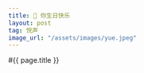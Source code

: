 ```yaml
---
title: 🐷 你生日快乐
layout: post
tag: 悦声
image_url: "/assets/images/yue.jpeg"
---
```

#{{ page.title }}



